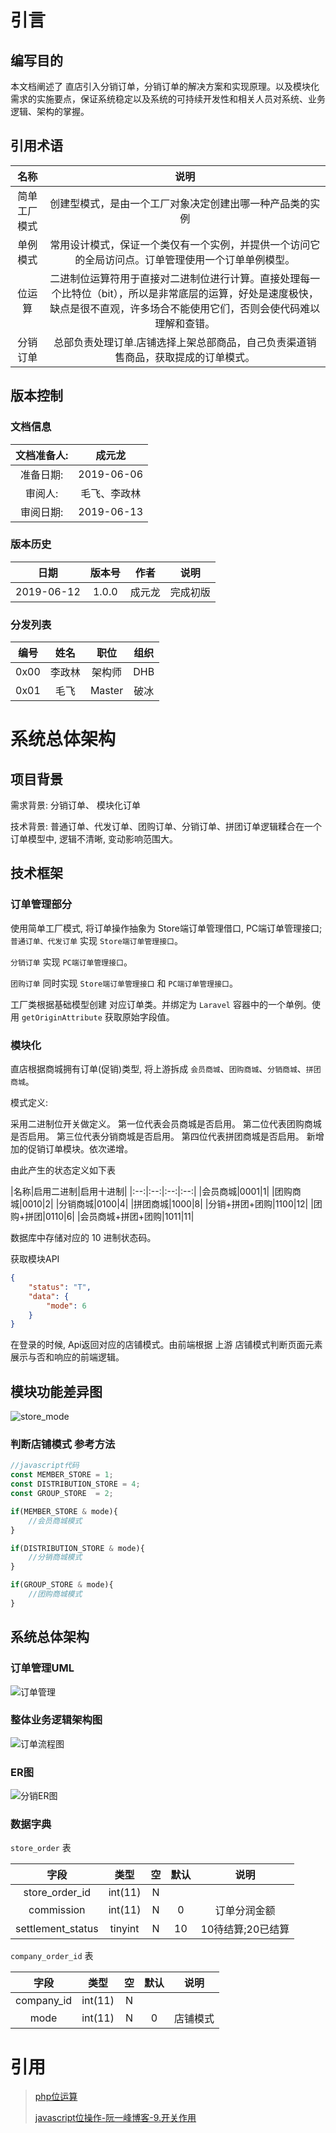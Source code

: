 # 引言

## 编写目的

本文档阐述了 直店引入分销订单，分销订单的解决方案和实现原理。以及模块化需求的实施要点，保证系统稳定以及系统的可持续开发性和相关人员对系统、业务逻辑、架构的掌握。

## 引用术语

|名称|说明|
|:-:|:-:|
|简单工厂模式|创建型模式，是由一个工厂对象决定创建出哪一种产品类的实例|
|单例模式|常用设计模式，保证一个类仅有一个实例，并提供一个访问它的全局访问点。订单管理使用一个订单单例模型。|
|位运算|二进制位运算符用于直接对二进制位进行计算。直接处理每一个比特位（bit），所以是非常底层的运算，好处是速度极快，缺点是很不直观，许多场合不能使用它们，否则会使代码难以理解和查错。|
|分销订单|总部负责处理订单.店铺选择上架总部商品，自己负责渠道销售商品，获取提成的订单模式。|

## 版本控制

### 文档信息

|文档准备人:|成元龙|
|:-:|:-:|
|准备日期:|2019-06-06|
|审阅人:|毛飞、李政林|
|审阅日期:|2019-06-13|

### 版本历史

|日期|版本号|作者|说明|
|:-:|:-:|:-:|:-:|
|2019-06-12|1.0.0|成元龙|完成初版|

### 分发列表

|编号|姓名|职位|组织|
|:-:|:-:|:-:|:-:|
|0x00|李政林|架构师|DHB|
|0x01|毛飞|Master|破冰|

# 系统总体架构

## 项目背景

需求背景: 分销订单、 模块化订单

技术背景: 普通订单、代发订单、团购订单、分销订单、拼团订单逻辑糅合在一个订单模型中, 逻辑不清晰, 变动影响范围大。

## 技术框架

### 订单管理部分

使用简单工厂模式,
将订单操作抽象为 Store端订单管理借口, PC端订单管理接口; `普通订单、代发订单` 实现 `Store端订单管理接口`。

`分销订单` 实现 `PC端订单管理接口`。 

`团购订单` 同时实现 `Store端订单管理接口` 和 `PC端订单管理接口`。

工厂类根据基础模型创建 对应订单类。并绑定为 `Laravel` 容器中的一个单例。使用 `getOriginAttribute` 获取原始字段值。

### 模块化

直店根据商城拥有订单(促销)类型, 将上游拆成 `会员商城`、`团购商城`、`分销商城`、`拼团商城`。

模式定义:

采用二进制位开关做定义。 
第一位代表会员商城是否启用。
第二位代表团购商城是否启用。
第三位代表分销商城是否启用。
第四位代表拼团商城是否启用。
新增加的促销订单模块。依次递增。

由此产生的状态定义如下表

|名称|启用二进制|启用十进制|
|:--:|:--:|:--:|:--:|
|会员商城|0001|1|
|团购商城|0010|2|
|分销商城|0100|4|
|拼团商城|1000|8|
|分销+拼团+团购|1100|12|
|团购+拼团|0110|6|
|会员商城+拼团+团购|1011|11|

数据库中存储对应的 10 进制状态码。

获取模块API

```json
{
	"status": "T",
	"data": {
		"mode": 6
	}
}
```

在登录的时候, Api返回对应的店铺模式。由前端根据 上游 店铺模式判断页面元素展示与否和响应的前端逻辑。

## 模块功能差异图

![store_mode](./mode.png)

### 判断店铺模式 参考方法

```javascript
//javascript代码
const MEMBER_STORE = 1;
const DISTRIBUTION_STORE = 4;
const GROUP_STORE  = 2;

if(MEMBER_STORE & mode){
    //会员商城模式
}

if(DISTRIBUTION_STORE & mode){
    //分销商城模式
}

if(GROUP_STORE & mode){
    //团购商城模式
}
```

## 系统总体架构

### 订单管理UML

![订单管理](./order_UML.png)

### 整体业务逻辑架构图

![订单流程图](./order_p.png)

### ER图

![分销ER图](./er.png)

### 数据字典

`store_order` 表

|字段|类型|空|默认|说明|
|:--:|:--:|:--:|:--:|:--:|
|store_order_id|int(11)|N|||订单主键|
|commission|int(11)|N|0|订单分润金额|
|settlement_status|tinyint|N|10|10待结算;20已结算|

`company_order_id` 表

|字段|类型|空|默认|说明|
|:--:|:--:|:--:|:--:|:--:|
|company_id|int(11)|N|||公司id|
|mode|int(11)|N|0|店铺模式|

# 引用 

> [php位运算](https://www.php.net/manual/zh/language.operators.bitwise.php)
>  
> [javascript位操作-阮一峰博客-9.开关作用](https://wangdoc.com/javascript/operators/bit.html)

